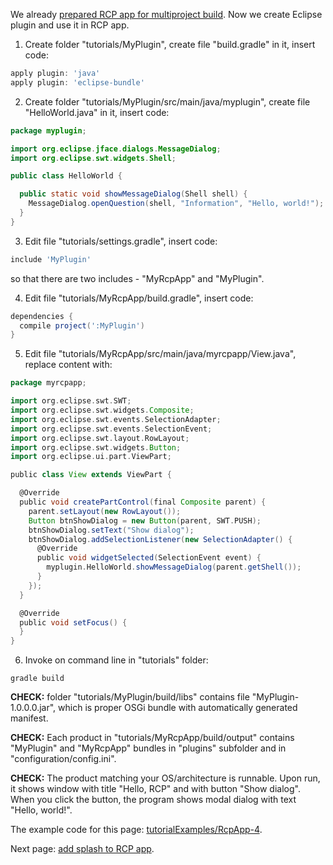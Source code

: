 We already [prepared RCP app for multiproject build](Prepare-RCP-app-for-multiproject-build). Now we create Eclipse plugin and use it in RCP app.

1. Create folder "tutorials/MyPlugin", create file "build.gradle" in it, insert code:

  ```groovy
  apply plugin: 'java'
  apply plugin: 'eclipse-bundle'
  ```

2. Create folder "tutorials/MyPlugin/src/main/java/myplugin", create file "HelloWorld.java" in it, insert code:

  ```java
  package myplugin;

  import org.eclipse.jface.dialogs.MessageDialog;
  import org.eclipse.swt.widgets.Shell;

  public class HelloWorld {

    public static void showMessageDialog(Shell shell) {
      MessageDialog.openQuestion(shell, "Information", "Hello, world!");
    }
  }
  ```

3. Edit file "tutorials/settings.gradle", insert code:

  ```groovy
  include 'MyPlugin'
  ```
  so that there are two includes - "MyRcpApp" and "MyPlugin".

4. Edit file "tutorials/MyRcpApp/build.gradle", insert code:

  ```groovy
  dependencies {
    compile project(':MyPlugin')
  }
  ```

5. Edit file "tutorials/MyRcpApp/src/main/java/myrcpapp/View.java", replace content with:

  ```groovy
  package myrcpapp;

  import org.eclipse.swt.SWT;
  import org.eclipse.swt.widgets.Composite;
  import org.eclipse.swt.events.SelectionAdapter;
  import org.eclipse.swt.events.SelectionEvent;
  import org.eclipse.swt.layout.RowLayout;
  import org.eclipse.swt.widgets.Button;
  import org.eclipse.ui.part.ViewPart;

  public class View extends ViewPart {

    @Override
    public void createPartControl(final Composite parent) {
      parent.setLayout(new RowLayout());
      Button btnShowDialog = new Button(parent, SWT.PUSH);
      btnShowDialog.setText("Show dialog");
      btnShowDialog.addSelectionListener(new SelectionAdapter() {
        @Override
        public void widgetSelected(SelectionEvent event) {
          myplugin.HelloWorld.showMessageDialog(parent.getShell());
        }
      });
    }

    @Override
    public void setFocus() {
    }
  }
  ```

6. Invoke on command line in "tutorials" folder:
  ```shell
  gradle build
  ```

  **CHECK:** folder "tutorials/MyPlugin/build/libs" contains file "MyPlugin-1.0.0.0.jar", which is proper OSGi bundle with automatically generated manifest.

  **CHECK:** Each product in "tutorials/MyRcpApp/build/output" contains "MyPlugin" and "MyRcpApp" bundles in "plugins" subfolder and in "configuration/config.ini". 

  **CHECK:** The product matching your OS/architecture is runnable. Upon run, it shows window with title "Hello, RCP" and with button "Show dialog". When you click the button, the program shows modal dialog with text "Hello, world!".

The example code for this page: [tutorialExamples/RcpApp-4](../tree/master/tutorialExamples/RcpApp-4).

Next page: [add splash to RCP app](Add-splash-to-RCP-app).